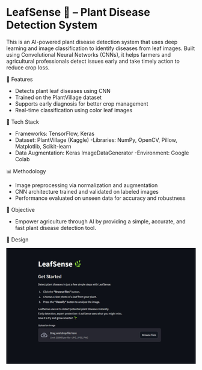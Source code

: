# LeafSense 🌿 – Plant Disease Detection System

This is an AI-powered plant disease detection system that uses deep learning and image classification to identify diseases from leaf images. Built using Convolutional Neural Networks (CNNs), it helps farmers and agricultural professionals detect issues early and take timely action to reduce crop loss.

🚀 Features

- Detects plant leaf diseases using CNN
- Trained on the PlantVillage dataset
- Supports early diagnosis for better crop management
- Real-time classification using color leaf images


🧠 Tech Stack

- Frameworks: TensorFlow, Keras
- Dataset: PlantVillage (Kaggle)
-Libraries: NumPy, OpenCV, Pillow, Matplotlib, Scikit-learn
- Data Augmentation: Keras ImageDataGenerator
-Environment: Google Colab

📊 Methodology

- Image preprocessing via normalization and augmentation
- CNN architecture trained and validated on labeled images
- Performance evaluated on unseen data for accuracy and robustness

🎯 Objective
- Empower agriculture through AI by providing a simple, accurate, and fast plant disease detection tool.

🌆 Design

<a href="https://huggingface.co/spaces/Avishek23/LeafSense" target="_blank"><img src="/screenshots/1_HomePage.jpg" style="max-width: 100%;"></a>
